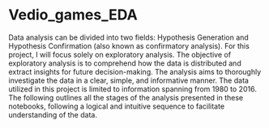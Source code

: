 # Vedio_games_EDA
Data analysis can be divided into two fields: Hypothesis Generation and Hypothesis Confirmation (also known as confirmatory analysis). For this project, I will focus solely on exploratory analysis. The objective of exploratory analysis is to comprehend how the data is distributed and extract insights for future decision-making. The analysis aims to thoroughly investigate the data in a clear, simple, and informative manner. The data utilized in this project is limited to information spanning from 1980 to 2016. The following outlines all the stages of the analysis presented in these notebooks, following a logical and intuitive sequence to facilitate understanding of the data.
